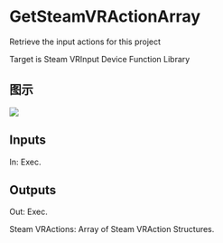 # GetSteamVRActionArray

Retrieve the input actions for this project

Target is Steam VRInput Device Function Library

## 图示

![]($-20221218-21043466.png)

## Inputs

In: Exec.  

## Outputs

Out: Exec.

Steam VRActions: Array of Steam VRAction Structures.

